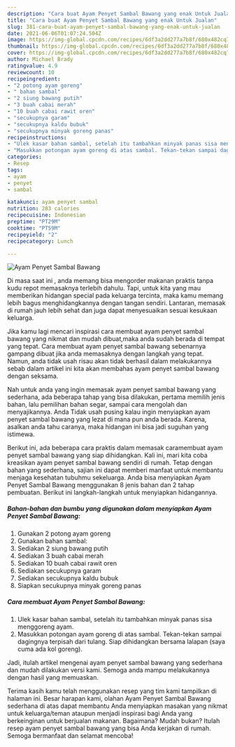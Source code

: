 ```yaml
---
description: "Cara buat Ayam Penyet Sambal Bawang yang enak Untuk Jualan"
title: "Cara buat Ayam Penyet Sambal Bawang yang enak Untuk Jualan"
slug: 381-cara-buat-ayam-penyet-sambal-bawang-yang-enak-untuk-jualan
date: 2021-06-06T01:07:24.504Z
image: https://img-global.cpcdn.com/recipes/6df3a2dd277a7b8f/680x482cq70/ayam-penyet-sambal-bawang-foto-resep-utama.jpg
thumbnail: https://img-global.cpcdn.com/recipes/6df3a2dd277a7b8f/680x482cq70/ayam-penyet-sambal-bawang-foto-resep-utama.jpg
cover: https://img-global.cpcdn.com/recipes/6df3a2dd277a7b8f/680x482cq70/ayam-penyet-sambal-bawang-foto-resep-utama.jpg
author: Michael Brady
ratingvalue: 4.9
reviewcount: 10
recipeingredient:
- "2 potong ayam goreng"
- " bahan sambal"
- "2 siung bawang putih"
- "3 buah cabai merah"
- "10 buah cabai rawit oren"
- "secukupnya garam"
- "secukupnya kaldu bubuk"
- "secukupnya minyak goreng panas"
recipeinstructions:
- "Ulek kasar bahan sambal, setelah itu tambahkan minyak panas sisa menggoreng ayam."
- "Masukkan potongan ayam goreng di atas sambal. Tekan-tekan sampai dagingnya terpisah dari tulang. Siap dihidangkan bersama lalapan (saya cuma ada kol goreng)."
categories:
- Resep
tags:
- ayam
- penyet
- sambal

katakunci: ayam penyet sambal 
nutrition: 283 calories
recipecuisine: Indonesian
preptime: "PT29M"
cooktime: "PT59M"
recipeyield: "2"
recipecategory: Lunch

---
```



![Ayam Penyet Sambal Bawang](https://img-global.cpcdn.com/recipes/6df3a2dd277a7b8f/680x482cq70/ayam-penyet-sambal-bawang-foto-resep-utama.jpg)

Di masa  saat ini , anda memang bisa mengorder makanan praktis tanpa kudu repot memasaknya terlebih dahulu. Tapi, untuk kita yang mau memberikan hidangan special pada keluarga tercinta, maka kamu memang lebih bagus menghidangkannya dengan tangan sendiri. Lantaran, memasak di rumah jauh lebih sehat dan juga dapat menyesuaikan sesuai kesukaan keluarga.

Jika kamu lagi mencari inspirasi cara membuat ayam penyet sambal bawang yang nikmat dan mudah dibuat,maka anda sudah berada di tempat yang tepat. Cara membuat ayam penyet sambal bawang  sebenarnya gampang dibuat jika anda memasaknya dengan langkah yang tepat. Namun, anda tidak usah risau akan tidak berhasil dalam melakukannya 
sebab dalam artikel ini kita akan membahas ayam penyet sambal bawang dengan seksama.  



Nah untuk anda yang ingin memasak ayam penyet sambal bawang yang sederhana, ada beberapa tahap yang bisa dilakukan, pertama memilih jenis bahan, lalu pemilihan bahan segar, sampai cara mengolah dan menyajikannya. Anda Tidak usah pusing kalau ingin menyiapkan ayam penyet sambal bawang yang lezat di mana pun anda berada. Karena, asalkan anda  tahu caranya, maka hidangan ini bisa jadi suguhan yang istimewa.

Berikut ini, ada beberapa cara praktis  dalam memasak caramembuat ayam penyet sambal bawang yang siap dihidangkan. Kali ini, mari kita coba kreasikan ayam penyet sambal bawang sendiri di rumah. Tetap dengan bahan yang sederhana, sajian ini dapat memberi manfaat untuk membantu menjaga kesehatan tubuhmu sekeluarga. Anda bisa menyiapkan Ayam Penyet Sambal Bawang menggunakan 8 jenis bahan dan 2 tahap pembuatan. Berikut ini langkah-langkah untuk menyiapkan hidangannya.

<!--inarticleads1-->

##### Bahan-bahan dan bumbu yang digunakan dalam menyiapkan Ayam Penyet Sambal Bawang:

1. Gunakan 2 potong ayam goreng
1. Gunakan  bahan sambal:
1. Sediakan 2 siung bawang putih
1. Sediakan 3 buah cabai merah
1. Sediakan 10 buah cabai rawit oren
1. Sediakan secukupnya garam
1. Sediakan secukupnya kaldu bubuk
1. Siapkan secukupnya minyak goreng panas




<!--inarticleads2-->

##### Cara membuat Ayam Penyet Sambal Bawang:

1. Ulek kasar bahan sambal, setelah itu tambahkan minyak panas sisa menggoreng ayam.
1. Masukkan potongan ayam goreng di atas sambal. Tekan-tekan sampai dagingnya terpisah dari tulang. Siap dihidangkan bersama lalapan (saya cuma ada kol goreng).




Jadi, itulah artikel mengenai  ayam penyet sambal bawang  yang sederhana dan mudah dilakukan versi kami. Semoga anda mampu melakukannya dengan hasil yang memuaskan. 

Terima kasih kamu telah menggunakan resep yang tim kami tampilkan di halaman ini. Besar harapan kami, olahan  Ayam Penyet Sambal Bawang sederhana di atas dapat membantu Anda menyiapkan masakan yang nikmat untuk keluarga/teman ataupun menjadi inspirasi bagi Anda yang berkeinginan untuk berjualan makanan. Bagaimana? Mudah bukan? Itulah resep ayam penyet sambal bawang yang bisa Anda kerjakan di rumah. Semoga bermanfaat dan selamat mencoba!

